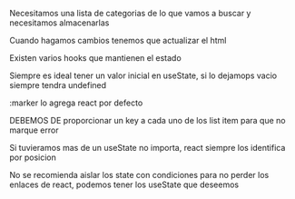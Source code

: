 Necesitamos una lista de categorias de lo que vamos a buscar y necesitamos almacenarlas

Cuando hagamos cambios tenemos que actualizar el html

Existen varios hooks que mantienen el estado

Siempre es ideal tener un valor inicial en useState, si lo dejamops vacio siempre tendra undefined

:marker lo agrega react por defecto

DEBEMOS DE proporcionar un key a cada uno de los list item para que no marque error

Si tuvieramos mas de un useState no importa, react siempre los identifica por posicion

No se recomienda aislar los state con condiciones para no perder los enlaces de react, podemos tener los useState que deseemos

